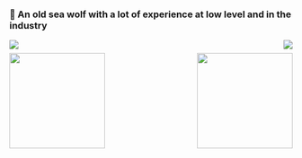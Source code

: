 ### 👋 An old sea wolf with a lot of experience at low level and in the industry

<img align="left" src="https://komarev.com/ghpvc/?username=andrebalen&label=Profile%20views&color=0e75b6&style=flat" />
<img align="right" src="https://img.shields.io/github/followers/andrebalen?label=Follow&style=social" />
<h1 align="center"></h1>
<!-- <img width="100%" src="https://activity-graph.herokuapp.com/graph?username=andrebalen&theme=github&count_private=true" /> -->
<h1 align="center"></h1>
<img align="left" height="170px" src="https://github-readme-stats.vercel.app/api?username=andrebalen&count_private=true&show_icons=true&theme=chartreuse-dark" />
<img align="right" height="170px" src="https://github-readme-stats.vercel.app/api/top-langs/?username=andrebalen&layout=compact&theme=chartreuse-dark&langs_count=8" />
<img height="150" />
</br>
